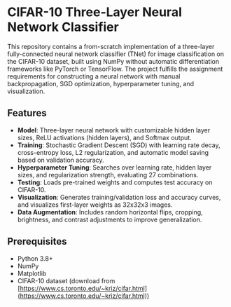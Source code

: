 # CIFAR-10 Three-Layer Neural Network Classifier

This repository contains a from-scratch implementation of a three-layer fully-connected neural network classifier (TNet) for image classification on the CIFAR-10 dataset, built using NumPy without automatic differentiation frameworks like PyTorch or TensorFlow. The project fulfills the assignment requirements for constructing a neural network with manual backpropagation, SGD optimization, hyperparameter tuning, and visualization.

## Features
- **Model**: Three-layer neural network with customizable hidden layer sizes, ReLU activations (hidden layers), and Softmax output.
- **Training**: Stochastic Gradient Descent (SGD) with learning rate decay, cross-entropy loss, L2 regularization, and automatic model saving based on validation accuracy.
- **Hyperparameter Tuning**: Searches over learning rate, hidden layer sizes, and regularization strength, evaluating 27 combinations.
- **Testing**: Loads pre-trained weights and computes test accuracy on CIFAR-10.
- **Visualization**: Generates training/validation loss and accuracy curves, and visualizes first-layer weights as 32x32x3 images.
- **Data Augmentation**: Includes random horizontal flips, cropping, brightness, and contrast adjustments to improve generalization.


## Prerequisites
- Python 3.8+
- NumPy
- Matplotlib
- CIFAR-10 dataset (download from [https://www.cs.toronto.edu/~kriz/cifar.html](https://www.cs.toronto.edu/~kriz/cifar.html))